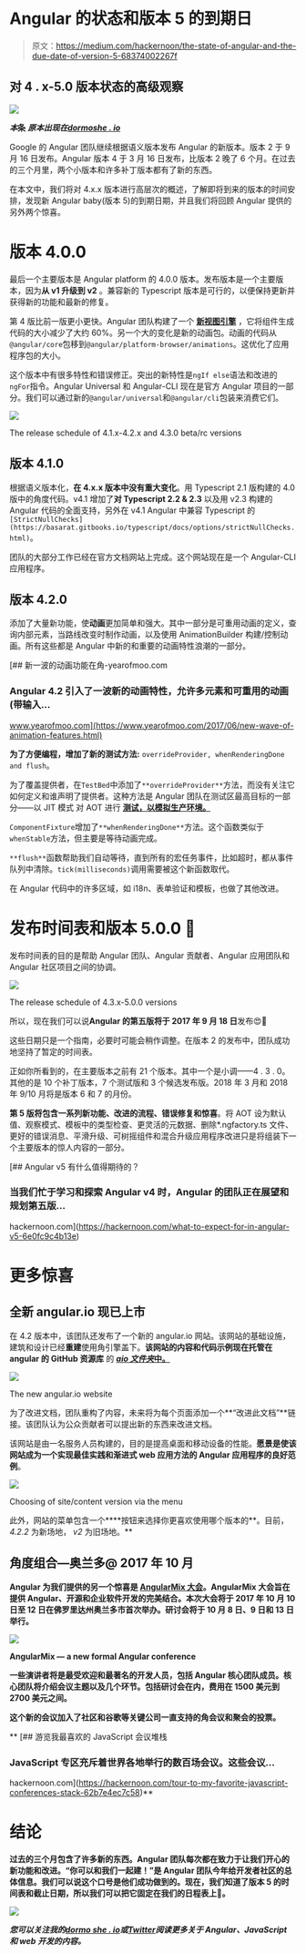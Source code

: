 # Angular 的状态和版本 5 的到期日

> 原文：<https://medium.com/hackernoon/the-state-of-angular-and-the-due-date-of-version-5-68374002267f>

## 对 4 . x-5.0 版本状态的高级观察

![](img/d4a80fb981c6ce9f5a70fd38f80aa37c.png)

***本*条** ***原本出现在***[***dormoshe . io***](https://dormoshe.io/articles/the-state-of-angular-and-the-due-date-of-version-5-13)

Google 的 Angular 团队继续根据语义版本发布 Angular 的新版本。版本 2 于 9 月 16 日发布。Angular 版本 4 于 3 月 16 日发布，比版本 2 晚了 6 个月。在过去的三个月里，两个小版本和许多补丁版本都有了新的东西。

在本文中，我们将对 4.x.x 版本进行高层次的概述，了解即将到来的版本的时间安排，发现新 Angular baby(版本 5)的到期日期，并且我们将回顾 Angular 提供的另外两个惊喜。

# 版本 4.0.0

最后一个主要版本是 Angular platform 的 4.0.0 版本。发布版本是一个主要版本，因为**从 v1 升级到 v2** 。兼容新的 Typescript 版本是可行的，以便保持更新并获得新的功能和最新的修复。

第 4 版比前一版更小更快。Angular 团队构建了一个 [**新视图引擎**](https://docs.google.com/document/d/195L4WaDSoI_kkW094LlShH6gT3B7K1GZpSBnnLkQR-g/preview) ，它将组件生成代码的大小减少了大约 60%。另一个大的变化是新的动画包。动画的代码从`@angular/core`包移到`@angular/platform-browser/animations`。这优化了应用程序包的大小。

这个版本中有很多特性和错误修正。突出的新特性是`ngIf else`语法和改进的`ngFor`指令。Angular Universal 和 Angular-CLI 现在是官方 Angular 项目的一部分。我们可以通过新的`@angular/universal`和`@angular/cli`包装来消费它们。

![](img/8c082e2fcf8f004fdb4951f8d36a74f4.png)

The release schedule of 4.1.x-4.2.x and 4.3.0 beta/rc versions

## 版本 4.1.0

根据语义版本化，**在 4.x.x 版本中没有重大变化**。用 Typescript 2.1 版构建的 4.0 版中的角度代码。v4.1 增加了**对 Typescript 2.2 & 2.3** 以及用 v2.3 构建的 Angular 代码的全面支持，另外在 v4.1 Angular 中兼容 Typescript 的`[StrictNullChecks](https://basarat.gitbooks.io/typescript/docs/options/strictNullChecks.html)`。

团队的大部分工作已经在官方文档网站上完成。这个网站现在是一个 Angular-CLI 应用程序。

## 版本 4.2.0

添加了大量新功能，使**动画**更加简单和强大。其中一部分是可重用动画的定义，查询内部元素，当路线改变时制作动画，以及使用 AnimationBuilder 构建/控制动画。所有这些都是 Angular 中新的和重要的动画特性浪潮的一部分。

[](https://www.yearofmoo.com/2017/06/new-wave-of-animation-features.html) [## 新一波的动画功能在角-yearofmoo.com

### Angular 4.2 引入了一波新的动画特性，允许多元素和可重用的动画(带输入…

www.yearofmoo.com](https://www.yearofmoo.com/2017/06/new-wave-of-animation-features.html) 

**为了方便编程，增加了新的测试方法:** `overrideProvider, whenRenderingDone and flush`。

为了覆盖提供者，在`TestBed`中添加了`**overrideProvider**`方法，而没有关注它如何定义和谁声明了提供者。这种方法是 Angular 团队在测试区最高目标的一部分——以 JIT 模式 对 AOT 进行 [**测试，以模拟生产环境。**](https://docs.google.com/document/d/1VmTkz0EbEVSWfEEWEvQ5sXyQXSCvtMOw4t7pKU-jOwc/edit)

`ComponentFixture`增加了`**whenRenderingDone**`方法。这个函数类似于`whenStable`方法，但主要是等待动画完成。

`**flush**`函数帮助我们自动等待，直到所有的宏任务事件，比如超时，都从事件队列中清除。`tick(milliseconds)`调用需要被这个新函数取代。

在 Angular 代码中的许多区域，如 i18n、表单验证和模板，也做了其他改进。

# 发布时间表和版本 5.0.0 🥂

发布时间表的目的是帮助 Angular 团队、Angular 贡献者、Angular 应用团队和 Angular 社区项目之间的协调。

![](img/cfaaf3157d477dd97a2668ac61c58f0f.png)

The release schedule of 4.3.x-5.0.0 versions

所以，现在我们可以说**Angular 的第五版将于 2017 年 9 月 18 日**发布😍🎉

这些日期只是一个指南，必要时可能会稍作调整。在版本 2 的发布中，团队成功地坚持了暂定的时间表。

正如你所看到的，在主要版本之前有 21 个版本。其中一个是小调——4 . 3 . 0。其他的是 10 个补丁版本，7 个测试版和 3 个候选发布版。2018 年 3 月和 2018 年 9/10 月将是版本 6 和 7 的月份。

**第 5 版将包含一系列新功能、改进的流程、错误修复和惊喜**。将 AOT 设为默认值、观察模式、模板中的类型检查、更灵活的元数据、删除*.ngfactory.ts 文件、更好的错误消息、平滑升级、可树摇组件和混合升级应用程序改进只是将组装下一个主要版本的惊人内容的一部分。

[](https://hackernoon.com/what-to-expect-for-in-angular-v5-6e0fc9c4b13e) [## Angular v5 有什么值得期待的？

### 当我们忙于学习和探索 Angular v4 时，Angular 的团队正在展望和规划第五版…

hackernoon.com](https://hackernoon.com/what-to-expect-for-in-angular-v5-6e0fc9c4b13e) 

# 更多惊喜

## 全新 angular.io 现已上市

在 4.2 版本中，该团队还发布了一个新的 angular.io 网站。该网站的基础设施，建筑和设计已经**重建**使用角引擎盖下。**该网站的内容和代码示例现在托管在 angular 的 GitHub 资源库** 的 [***aio 文件夹*中。**](https://github.com/angular/angular/tree/master/aio)

![](img/29737567464a06f65efc539407cd9482.png)

The new angular.io website

为了改进文档，团队重构了内容，未来将为每个页面添加一个**“改进此文档”**链接。该团队认为公众贡献者可以提出新的东西来改进文档。

该网站是由一名服务人员构建的，目的是提高桌面和移动设备的性能。**愿景是使该网站成为一个实现最佳实践和渐进式 web 应用方法的 Angular 应用程序的良好范例**。

![](img/dd0878d885fc8c100d0bb18ce96b7a13.png)

Choosing of site/content version via the menu

此外，网站的菜单包含一个****按钮来选择你更喜欢使用哪个版本的**。目前， *4.2.2* 为新场地， *v2* 为旧场地。**

## **角度组合—奥兰多@ 2017 年 10 月**

**Angular 为我们提供的另一个惊喜是 [AngularMix 大会](https://angularmix.com)。AngularMix 大会旨在提供 Angular、开源和企业软件开发的完美结合。**本次大会将于 2017 年 10 月 10 日至 12 日在佛罗里达州奥兰多市首次举办**。研讨会将于 10 月 8 日、9 日和 13 日举行。**

**![](img/ff3a8dd2e4b0069cbdd5086a974768ad.png)**

**AngularMix — a new formal Angular conference**

**一些演讲者将是最受欢迎和最著名的开发人员，包括 Angular 核心团队成员。核心团队将介绍会议主题以及几个环节。包括研讨会在内，费用在 1500 美元到 2700 美元之间。**

**这个新的会议加入了社区和谷歌等关键公司一直支持的角会议和聚会的投票。**

**[](https://hackernoon.com/tour-to-my-favorite-javascript-conferences-stack-62b7e4ec7c58) [## 游览我最喜欢的 JavaScript 会议堆栈

### JavaScript 专区充斥着世界各地举行的数百场会议。这些会议…

hackernoon.com](https://hackernoon.com/tour-to-my-favorite-javascript-conferences-stack-62b7e4ec7c58)** 

# **结论**

**过去的三个月包含了许多新的东西。Angular 团队每次都在致力于让我们开心的新功能和改进。“你可以和我们一起建！”是 Angular 团队今年给开发者社区的总体信息。我们可以说这个口号是他们成功做到的。现在，我们知道了版本 5 的时间表和截止日期，所以我们可以把它固定在我们的日程表上📅。**

**![](img/522b2e4ace3cfcecd43bba30fcf0a317.png)**

*****您可以关注我的***[***dormo she . io***](https://www.dormoshe.io)***或***[***Twitter***](https://twitter.com/DorMoshe)***阅读更多关于 Angular、JavaScript 和 web 开发的内容。*****